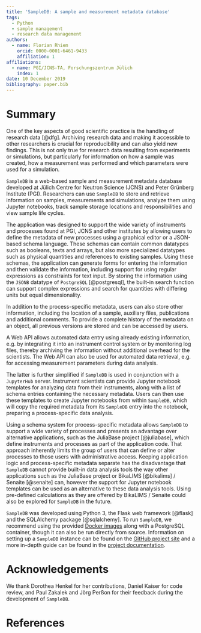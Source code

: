 ```yaml
---
title: 'SampleDB: A sample and measurement metadata database'
tags:
  - Python
  - sample management
  - research data management
authors:
  - name: Florian Rhiem
    orcid: 0000-0001-6461-9433
    affiliation: 1
affiliations:
  - name: PGI/JCNS-TA, Forschungszentrum Jülich
    index: 1
date: 10 December 2019
bibliography: paper.bib
---
```


# Summary

One of the key aspects of good scientific practice is the handling of research data [@dfg]. Archiving research data and making it accessible to other researchers is crucial for reproducibility and can also yield new findings. This is not only true for research data resulting from experiments or simulations, but particularly for information on how a sample was created, how a measurement was performed and which parameters were used for a simulation.

``SampleDB`` is a web-based sample and measurement metadata database developed at Jülich Centre for Neutron Science (JCNS) and Peter Grünberg Institute (PGI). Researchers can use ``SampleDB`` to store and retrieve information on samples, measurements and simulations, analyze them using Jupyter notebooks, track sample storage locations and responsibilities and view sample life cycles.

The application was designed to support the wide variety of instruments and processes found at PGI, JCNS and other institutes by allowing users to define the metadata of new processes using a graphical editor or a JSON-based schema language. These schemas can contain common datatypes such as booleans, texts and arrays, but also more specialized datatypes such as physical quantities and references to existing samples. Using these schemas, the application can generate forms for entering the information and then validate the information, including support for using regular expressions as constraints for text input. By storing the information using the ``JSONB`` datatype of ``PostgreSQL`` [@postgresql], the built-in search function can support complex expressions and search for quantities with differing units but equal dimensionality.

In addition to the process-specific metadata, users can also store other information, including the location of a sample, auxiliary files, publications and additional comments. To provide a complete history of the metadata on an object, all previous versions are stored and can be accessed by users.

A Web API allows automated data entry using already existing information, e.g. by integrating it into an instrument control system or by monitoring log files, thereby archiving the information without additional overhead for the scientists. The Web API can also be used for automated data retrieval, e.g. for accessing measurement parameters during data analysis.

The latter is further simplified if ``SampleDB`` is used in conjunction with a ``JupyterHub`` server. Instrument scientists can provide Jupyter notebook templates for analyzing data from their instruments, along with a list of schema entries containing the necessary metadata. Users can then use these templates to create Jupyter notebooks from within ``SampleDB``, which will copy the required metadata from its ``SampleDB`` entry into the notebook, preparing a process-specific data analysis.

Using a schema system for process-specific metadata allows ``SampleDB`` to support a wide variety of processes and presents an advantage over alternative applications, such as the JuliaBase project [@juliabase], which define instruments and processes as part of the application code. That approach inherently limits the group of users that can define or alter processes to those users with administrative access. Keeping application logic and process-specific metadata separate has the disadvantage that ``SampleDB`` cannot provide built-in data analysis tools the way other applications such as the JuliaBase project or BikaLIMS [@bikalims] / Senaite [@senaite] can, however the support for Jupyter notebook templates can be used as an alternative to these data analysis tools. Using pre-defined calculations as they are offered by BikaLIMS / Senaite could also be explored for ``SampleDB`` in the future.

``SampleDB`` was developed using Python 3, the Flask web framework [@flask] and the SQLAlchemy package [@sqlalchemy]. To run ``SampleDB``, we recommend using the provided [Docker images](https://hub.docker.com/r/sciapp/sampledb/) along with a PostgreSQL container, though it can also be run directly from source. Information on setting up a ``SampleDB`` instance can be found on the [GitHub project site](https://github.com/sciapp/sampledb/) and a more in-depth guide can be found in the [project documentation](https://scientific-it-systems.iffgit.fz-juelich.de/SampleDB/).

# Acknowledgements

We thank Dorothea Henkel for her contributions, Daniel Kaiser for code review, and Paul Zakalek and Jörg Perßon for their feedback during the development of ``SampleDB``.

# References
